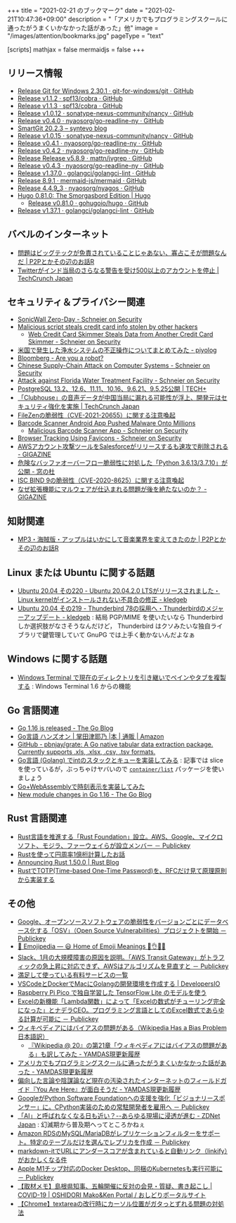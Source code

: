 +++
title = "2021-02-21 のブックマーク"
date =  "2021-02-21T10:47:36+09:00"
description = "「アメリカでもプログラミングスクールに通ったがうまくいかなかった話があった」他"
image = "/images/attention/bookmarks.jpg"
pageType = "text"

[scripts]
  mathjax = false
  mermaidjs = false
+++

## リリース情報

- [Release Git for Windows 2.30.1 · git-for-windows/git · GitHub](https://github.com/git-for-windows/git/releases/tag/v2.30.1.windows.1)
- [Release v1.1.2 · spf13/cobra · GitHub](https://github.com/spf13/cobra/releases/tag/v1.1.2)
- [Release v1.1.3 · spf13/cobra · GitHub](https://github.com/spf13/cobra/releases/tag/v1.1.3)
- [Release v1.0.12 · sonatype-nexus-community/nancy · GitHub](https://github.com/sonatype-nexus-community/nancy/releases/tag/v1.0.12)
- [Release v0.4.0 · nyaosorg/go-readline-ny · GitHub](https://github.com/nyaosorg/go-readline-ny/releases/tag/v0.4.0)
- [SmartGit 20.2.3 – syntevo blog](https://www.syntevo.com/blog/?p=5049)
- [Release v1.0.15 · sonatype-nexus-community/nancy · GitHub](https://github.com/sonatype-nexus-community/nancy/releases/tag/v1.0.15)
- [Release v0.4.1 · nyaosorg/go-readline-ny · GitHub](https://github.com/nyaosorg/go-readline-ny/releases/tag/v0.4.1)
- [Release v0.4.2 · nyaosorg/go-readline-ny · GitHub](https://github.com/nyaosorg/go-readline-ny/releases/tag/v0.4.2)
- [Release Release v5.8.9 · mattn/jvgrep · GitHub](https://github.com/mattn/jvgrep/releases/tag/v5.8.9)
- [Release v0.4.3 · nyaosorg/go-readline-ny · GitHub](https://github.com/nyaosorg/go-readline-ny/releases/tag/v0.4.3)
- [Release v1.37.0 · golangci/golangci-lint · GitHub](https://github.com/golangci/golangci-lint/releases/tag/v1.37.0)
- [Release 8.9.1 · mermaid-js/mermaid · GitHub](https://github.com/mermaid-js/mermaid/releases/tag/8.9.1)
- [Release 4.4.9_3 · nyaosorg/nyagos · GitHub](https://github.com/nyaosorg/nyagos/releases/tag/4.4.9_3)
- [Hugo 0.81.0: The Smorgasbord Edition | Hugo](https://gohugo.io/news/0.81.0-relnotes/)
    - [Release v0.81.0 · gohugoio/hugo · GitHub](https://github.com/gohugoio/hugo/releases/tag/v0.81.0)
- [Release v1.37.1 · golangci/golangci-lint · GitHub](https://github.com/golangci/golangci-lint/releases/tag/v1.37.1)

## バベルのインターネット

- [問題はビッグテックが免責されていることじゃあない、寡占こそが問題なんだ | P2Pとかその辺のお話R](https://p2ptk.org/monopoly/3244)
- [Twitterがインド当局のさらなる警告を受け500以上のアカウントを停止  |  TechCrunch Japan](https://jp.techcrunch.com/2021/02/11/2021-02-09-twitter-takes-actions-on-over-500-accounts-in-india-amid-government-warning/)

## セキュリティ＆プライバシー関連

- [SonicWall Zero-Day - Schneier on Security](https://www.schneier.com/blog/archives/2021/02/sonicwall-zero-day.html)
- [Malicious script steals credit card info stolen by other hackers](https://www.bleepingcomputer.com/news/security/malicious-script-steals-credit-card-info-stolen-by-other-hackers/)
    - [Web Credit Card Skimmer Steals Data from Another Credit Card Skimmer - Schneier on Security](https://www.schneier.com/blog/archives/2021/02/web-credit-card-skimmer-steals-data-from-another-credit-card-skimmer.html)
- [米国で発生した浄水システムの不正操作についてまとめてみた - piyolog](https://piyolog.hatenadiary.jp/entry/2021/02/10/181319)
- [Bloomberg - Are you a robot?](https://www.bloomberg.com/tosv2.html?vid=&uuid=a89a7f80-73e3-11eb-9394-ab2b50cabd8c&url=L2ZlYXR1cmVzLzIwMjEtc3VwZXJtaWNyby8=)
- [Chinese Supply-Chain Attack on Computer Systems - Schneier on Security](https://www.schneier.com/blog/archives/2021/02/chinese-supply-chain-attack-on-computer-systems.html)
- [Attack against Florida Water Treatment Facility - Schneier on Security](https://www.schneier.com/blog/archives/2021/02/attack-against-florida-water-treatment-facility.html)
- [PostgreSQL 13.2、12.6、11.11、10.16、9.6.21、9.5.25公開 | TECH+](https://news.mynavi.jp/article/20210214-1726115/)
- [「Clubhouse」の音声データが中国当局に漏れる可能性が浮上、開発元はセキュリティ強化を実施  |  TechCrunch Japan](https://jp.techcrunch.com/2021/02/15/clubhouse-will-improve-security-to-china-spying-fears/)
- [FileZenの脆弱性（CVE-2021-20655）に関する注意喚起](https://www.jpcert.or.jp/at/2021/at210009.html)
- [Barcode Scanner Android App Pushed Malware Onto Millions](https://gizmodo.com/barcode-scanning-app-for-android-pushed-malware-onto-mi-1846221452)
    - [Malicious Barcode Scanner App - Schneier on Security](https://www.schneier.com/blog/archives/2021/02/malicious-barcode-scanner-app.html)
- [Browser Tracking Using Favicons - Schneier on Security](https://www.schneier.com/blog/archives/2021/02/browser-tracking-using-favicons.html)
- [AWSアカウント攻撃ツールをSalesforceがリリースするも速攻で削除される - GIGAZINE](https://gigazine.net/news/20210217-salesforce-endgame/)
- [危険なバッファオーバーフロー脆弱性に対処した「Python 3.6.13/3.7.10」が公開 - 窓の杜](https://forest.watch.impress.co.jp/docs/news/1306802.html)
- [ISC BIND 9の脆弱性（CVE-2020-8625）に関する注意喚起](https://www.jpcert.or.jp/at/2021/at210010.html)
- [なぜ拡張機能にマルウェアが仕込まれる問題が後を絶たないのか？ - GIGAZINE](https://gigazine.net/news/20210218-open-source-extensions-malware/)

## 知財関連

- [MP3・海賊版・アップルはいかにして音楽業界を変えてきたのか | P2Pとかその辺のお話R](https://p2ptk.org/copyright/3246)

## Linux または Ubuntu に関する話題

- [Ubuntu 20.04 その220 - Ubuntu 20.04.2.0 LTSがリリースされました・Linux kernelがインストールされない不具合の修正 - kledgeb](https://kledgeb.blogspot.com/2021/02/ubuntu-2004-220-ubuntu-200420-ltslinux.html)
- [Ubuntu 20.04 その219 - Thunderbird 78の採用へ・Thunderbirdのメジャーアップデート - kledgeb](https://kledgeb.blogspot.com/2021/02/ubuntu-2004-219-thunderbird.html) : 結局 PGP/MIME を使いたいなら Thunderbird しか選択肢がなさそうなんだけど， Thunderbird はクソみたいな独自ライブラリで鍵管理していて GnuPG では上手く動かないんだよなぁ

## Windows に関する話題

- [Windows Terminal で現在のディレクトリを引き継いでペインやタブを複製する](https://zenn.dev/negokaz/articles/windows-terminal-osc_9_9) : Windows Terminal 1.6 からの機能

## Go 言語関連

- [Go 1.16 is released - The Go Blog](https://blog.golang.org/go1.16)
- [Go言語 ハンズオン | 掌田津耶乃 |本 | 通販 | Amazon](https://www.amazon.co.jp/dp/4798063991?tag=baldandersinf-22&linkCode=ogi&th=1&psc=1)
- [GitHub - pbnjay/grate: A Go native tabular data extraction package. Currently supports .xls, .xlsx, .csv, .tsv formats.](https://github.com/pbnjay/grate)
- [Go言語 (Golang) でintのスタックとキューを実装してみる](https://zenn.dev/numacci/articles/golang-stack-queue) : 記事では slice を使っているが，ぶっちゃけヤバいので [`container/list`](https://golang.org/pkg/container/list/) パッケージを使いましょう
- [Go+WebAssemblyで時刻表示を実装してみた](https://zenn.dev/komisan19/articles/aec74dd8223095)
- [New module changes in Go 1.16 - The Go Blog](https://blog.golang.org/go116-module-changes)

## Rust 言語関連

- [Rust言語を推進する「Rust Foundation」設立。AWS、Google、マイクロソフト、モジラ、ファーウェイらが設立メンバー － Publickey](https://www.publickey1.jp/blog/21/rustrust_foundationawsgoogle.html)
- [Rustを使って円周率1億桁計算したお話](https://zenn.dev/uu/articles/48e2d4098b6aca)
- [Announcing Rust 1.50.0 | Rust Blog](https://blog.rust-lang.org/2021/02/11/Rust-1.50.0.html)
- [RustでTOTP(Time-based One-Time Password)を、RFCだけ見て原理原則から実装する](https://zenn.dev/ulwlu/articles/3096c221d31493)

## その他

- [Google、オープンソースソフトウェアの脆弱性をバージョンごとにデータベース化する「OSV」（Open Source Vulnerabilities）プロジェクトを開始 － Publickey](https://www.publickey1.jp/blog/21/googleosvopen_source_vulnerabilities.html)
- [📙 Emojipedia — 😃 Home of Emoji Meanings 💁👌🎍😍](https://emojipedia.org/)
- [Slack、1月の大規模障害の原因を説明。「AWS Transit Gateway」がトラフィックの急上昇に対応できず、AWSはアルゴリズムを見直すと － Publickey](https://www.publickey1.jp/blog/21/slack1aws_transit_gatewayaws.html)
- [満足して使っている有料サービスの一覧](https://zenn.dev/catnose99/scraps/d7ef29424cbaef)
- [VSCodeとDockerでMacにGolangの開発環境を作成する | DevelopersIO](https://dev.classmethod.jp/articles/vscode-remote-containers-golang/)
- [Raspberry Pi Pico で独自学習した TensorFlow Lite のモデルを使う](https://zenn.dev/mattn/articles/ec5c28652b5b12)
- [Excelの新機能「Lambda関数」によって「Excelの数式がチューリング完全になった」とナデラCEO。プログラミング言語としてのExcel数式であらゆる計算が可能に － Publickey](https://www.publickey1.jp/blog/21/excellambdaexcelceoexcel.html)
- [ウィキペディアにはバイアスの問題がある（Wikipedia Has a Bias Problem 日本語訳）](https://www.yamdas.org/column/technique/wikipedia-at-20-ch21j.html)
    - [『Wikipedia @ 20』の第21章「ウィキペディアにはバイアスの問題がある」も訳してみた - YAMDAS現更新履歴](https://yamdas.hatenablog.com/entry/20210215/wikipedia-at-20-ch21)
- [アメリカでもプログラミングスクールに通ったがうまくいかなかった話があった - YAMDAS現更新履歴](https://yamdas.hatenablog.com/entry/20210215/coding-bootcamp-trap)
- [偏向した言論や陰謀論など現在の汚染されたインターネットのフィールドガイド『You Are Here』が面白そうだ - YAMDAS現更新履歴](https://yamdas.hatenablog.com/entry/20210215/you-are-here)
- [GoogleがPython Software Foundationへの支援を強化「ビジョナリースポンサー」に。CPython実装のための常駐開発者を雇用へ － Publickey](https://www.publickey1.jp/blog/21/googlepython_software_foundationcpython.html)
- [「AI」と呼ばれなくなる日も近い？--あらゆる現場に浸透が進む - ZDNet Japan](https://japan.zdnet.com/article/35166549/) : 幻滅期から普及期へってところかねぇ
- [Amazon RDSのMySQL/MariaDBがレプリケーションフィルターをサポート。特定のテーブルだけを選んでレプリカを作成 － Publickey](https://www.publickey1.jp/blog/21/amazon_rdsmysqlmariadb.html)
- [markdown-itでURLにアンダースコアが含まれていると自動リンク（linkify）がおかしくなる件](https://zenn.dev/catnose99/scraps/e94c8e789f846a)
- [Apple M1チップ対応のDocker Desktop、同梱のKubernetesも実行可能に － Publickey](https://www.publickey1.jp/blog/21/apple_m1docker_desktopkubernetes.html)
- [【取材メモ】島根県知事、五輪開催に反対の会見・質疑、書き起こし | COVID-19 | OSHIDORI Mako&Ken Portal / おしどりポータルサイト](http://oshidori-makoken.com/?p=5087)
- [【Chrome】textareaの改行時にカーソル位置がガタっとずれる問題の対処法](https://zenn.dev/catnose99/articles/e0d42812c7588c)
